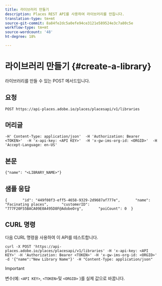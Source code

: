 ```yaml
---
title: 라이브러리 만들기
description: Places REST API를 사용하여 라이브러리를 만듭니다.
translation-type: tm+mt
source-git-commit: 8a84fe2dc5a0efe94ce3121e589524e3c7a80c5e
workflow-type: tm+mt
source-wordcount: '48'
ht-degree: 18%

---
```



# 라이브러리 만들기 {#create-a-library}

라이브러리를 만들 수 있는 POST 메서드입니다.

## 요청

```text
POST https://api-places.adobe.io/places/placesapi/v1/libraries
```

## 머리글

```text
-H' Content-Type: application/json'  -H 'Authorization: Bearer <TOKEN>'  -H 'x-api-key: <API KEY>'  -H 'x-gw-ims-org-id: <ORGID>'  -H 'Accept-Language: en-US'
```

## 본문

```text
{"name": "<LIBRARY_NAME>"}
```

## 샘플 응답

```text
{       "id": "449f08f3-eff5-4658-9329-2d9687af777e",       "name": "Facinating places",      "customerID": "777F20F55BACA09E0A495D8F@AdobeOrg",       "poiCount": 0  }
```

## CURL 명령

다음 CURL 명령을 사용하여 이 API를 테스트합니다.

```text
curl -X POST 'https://api-places.adobe.io/places/placesapi/v1/libraries' -H 'x-api-key: <API KEY>' -H 'Authorization: Bearer <TOKEN>' -H 'x-gw-ims-org-id: <ORGID>' -d '{"name":"New Library Name"}' -H "Content-Type: application/json"
```

>[!IMPORTANT]
>
>변수(예: `<API KEY>`, `<TOKEN>`및 `<ORGID>` )를 실제 값으로 바꿉니다.

